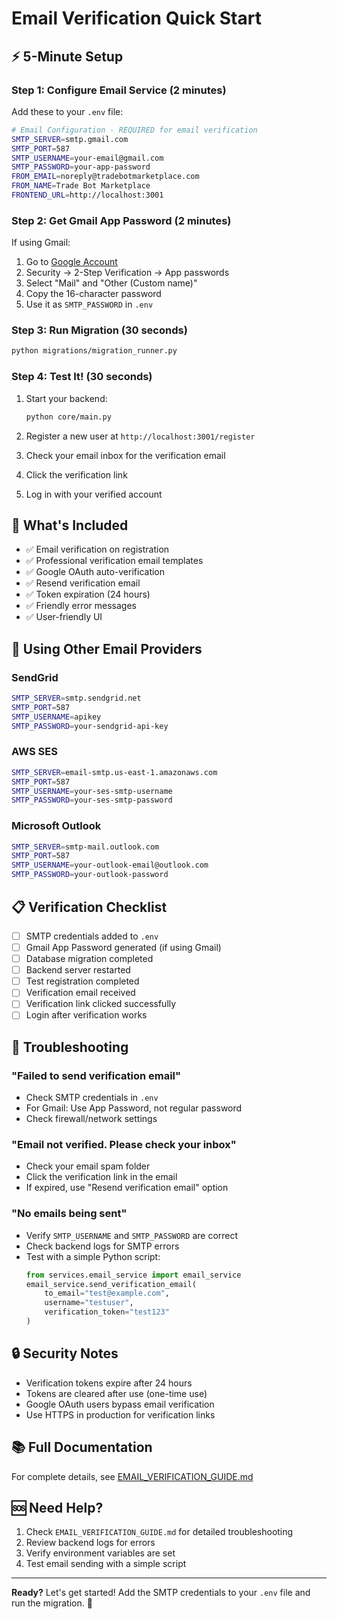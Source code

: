 # Email Verification Quick Start

## ⚡ 5-Minute Setup

### Step 1: Configure Email Service (2 minutes)

Add these to your `.env` file:

```bash
# Email Configuration - REQUIRED for email verification
SMTP_SERVER=smtp.gmail.com
SMTP_PORT=587
SMTP_USERNAME=your-email@gmail.com
SMTP_PASSWORD=your-app-password
FROM_EMAIL=noreply@tradebotmarketplace.com
FROM_NAME=Trade Bot Marketplace
FRONTEND_URL=http://localhost:3001
```

### Step 2: Get Gmail App Password (2 minutes)

If using Gmail:

1. Go to [Google Account](https://myaccount.google.com/)
2. Security → 2-Step Verification → App passwords
3. Select "Mail" and "Other (Custom name)"
4. Copy the 16-character password
5. Use it as `SMTP_PASSWORD` in `.env`

### Step 3: Run Migration (30 seconds)

```bash
python migrations/migration_runner.py
```

### Step 4: Test It! (30 seconds)

1. Start your backend:
   ```bash
   python core/main.py
   ```

2. Register a new user at `http://localhost:3001/register`

3. Check your email inbox for the verification email

4. Click the verification link

5. Log in with your verified account

## 🎯 What's Included

- ✅ Email verification on registration
- ✅ Professional verification email templates
- ✅ Google OAuth auto-verification
- ✅ Resend verification email
- ✅ Token expiration (24 hours)
- ✅ Friendly error messages
- ✅ User-friendly UI

## 🔧 Using Other Email Providers

### SendGrid
```bash
SMTP_SERVER=smtp.sendgrid.net
SMTP_PORT=587
SMTP_USERNAME=apikey
SMTP_PASSWORD=your-sendgrid-api-key
```

### AWS SES
```bash
SMTP_SERVER=email-smtp.us-east-1.amazonaws.com
SMTP_PORT=587
SMTP_USERNAME=your-ses-smtp-username
SMTP_PASSWORD=your-ses-smtp-password
```

### Microsoft Outlook
```bash
SMTP_SERVER=smtp-mail.outlook.com
SMTP_PORT=587
SMTP_USERNAME=your-outlook-email@outlook.com
SMTP_PASSWORD=your-outlook-password
```

## 📋 Verification Checklist

- [ ] SMTP credentials added to `.env`
- [ ] Gmail App Password generated (if using Gmail)
- [ ] Database migration completed
- [ ] Backend server restarted
- [ ] Test registration completed
- [ ] Verification email received
- [ ] Verification link clicked successfully
- [ ] Login after verification works

## 🚫 Troubleshooting

### "Failed to send verification email"
- Check SMTP credentials in `.env`
- For Gmail: Use App Password, not regular password
- Check firewall/network settings

### "Email not verified. Please check your inbox"
- Check your email spam folder
- Click the verification link in the email
- If expired, use "Resend verification email" option

### "No emails being sent"
- Verify `SMTP_USERNAME` and `SMTP_PASSWORD` are correct
- Check backend logs for SMTP errors
- Test with a simple Python script:
  ```python
  from services.email_service import email_service
  email_service.send_verification_email(
      to_email="test@example.com",
      username="testuser",
      verification_token="test123"
  )
  ```

## 🔒 Security Notes

- Verification tokens expire after 24 hours
- Tokens are cleared after use (one-time use)
- Google OAuth users bypass email verification
- Use HTTPS in production for verification links

## 📚 Full Documentation

For complete details, see [EMAIL_VERIFICATION_GUIDE.md](./docs/EMAIL_VERIFICATION_GUIDE.md)

## 🆘 Need Help?

1. Check `EMAIL_VERIFICATION_GUIDE.md` for detailed troubleshooting
2. Review backend logs for errors
3. Verify environment variables are set
4. Test email sending with a simple script

---

**Ready?** Let's get started! Add the SMTP credentials to your `.env` file and run the migration. 🚀

